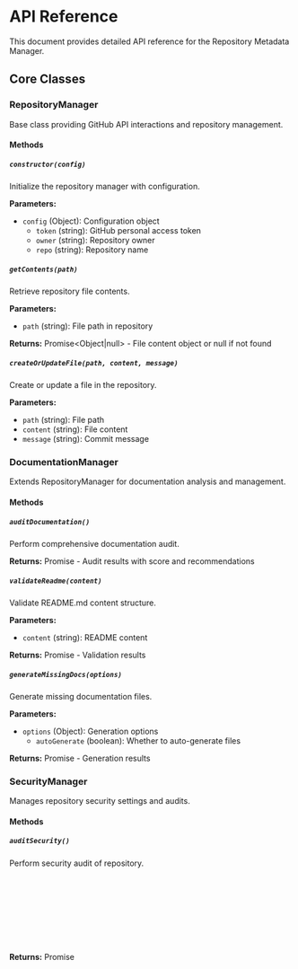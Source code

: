 # API Reference

This document provides detailed API reference for the Repository Metadata Manager.

## Core Classes

### RepositoryManager

Base class providing GitHub API interactions and repository management.

#### Methods

##### `constructor(config)`

Initialize the repository manager with configuration.

**Parameters:**

- `config` (Object): Configuration object
    - `token` (string): GitHub personal access token
    - `owner` (string): Repository owner
    - `repo` (string): Repository name

##### `getContents(path)`

Retrieve repository file contents.

**Parameters:**

- `path` (string): File path in repository

**Returns:** Promise<Object|null> - File content object or null if not found

##### `createOrUpdateFile(path, content, message)`

Create or update a file in the repository.

**Parameters:**

- `path` (string): File path
- `content` (string): File content
- `message` (string): Commit message

### DocumentationManager

Extends RepositoryManager for documentation analysis and management.

#### Methods

##### `auditDocumentation()`

Perform comprehensive documentation audit.

**Returns:** Promise<Object> - Audit results with score and recommendations

##### `validateReadme(content)`

Validate README.md content structure.

**Parameters:**

- `content` (string): README content

**Returns:** Promise<Object> - Validation results

##### `generateMissingDocs(options)`

Generate missing documentation files.

**Parameters:**

- `options` (Object): Generation options
    - `autoGenerate` (boolean): Whether to auto-generate files

**Returns:** Promise<Object> - Generation results

### SecurityManager

Manages repository security settings and audits.

#### Methods

##### `auditSecurity()`

Perform security audit of repository.

**Returns:** Promise<Object> - Security audit results

##### `enableVulnerabilityAlerts()`

Enable vulnerability alerts for the repository.

**Returns:** Promise<boolean> - Success status

### BranchProtectionManager

Manages branch protection rules.

#### Methods

##### `auditBranchProtection()`

Audit current branch protection settings.

**Returns:** Promise<Object> - Branch protection audit results

##### `applyProtectionRules(branch, rules)`

Apply protection rules to a branch.

**Parameters:**

- `branch` (string): Branch name
- `rules` (Object): Protection rules configuration

### CICDManager

Manages CI/CD workflows and configurations.

#### Methods

##### `auditCICD()`

Audit CI/CD pipeline configuration.

**Returns:** Promise<Object> - CI/CD audit results

##### `generateWorkflowTemplate(type)`

Generate workflow template.

**Parameters:**

- `type` (string): Workflow type ('node', 'python', 'docker', etc.)

**Returns:** string - Workflow YAML content

### HealthScoreManager

Calculates overall repository health scores.

#### Methods

##### `calculateHealthScore()`

Calculate comprehensive repository health score.

**Returns:** Promise<Object> - Health score breakdown

##### `generateHealthReport()`

Generate detailed health report.

**Returns:** Promise<Object> - Detailed health report

## Configuration

### Basic Configuration

```javascript
const config = {
    organizationTag: 'myorg',
    packagePath: './package.json',
    repositoryType: 'auto-detect',
    customTopics: {
        api: ['api', 'backend', 'server'],
        frontend: ['frontend', 'ui', 'web'],
    },
    organizationName: 'My Organization',
    descriptionTemplate: '{description} - {organizationName} project',
};
```

### Advanced Configuration

```javascript
const advancedConfig = {
    // Basic settings
    organizationTag: 'myorg',

    // Repository settings
    repositoryType: 'library', // or "application", "api", "cli-tool"

    // Topic management
    customTopics: {
        category: ['topic1', 'topic2'],
    },

    // Security settings
    security: {
        enableVulnerabilityAlerts: true,
        enableDependabot: true,
        requireStatusChecks: true,
    },

    // Branch protection
    branchProtection: {
        main: {
            requirePullRequest: true,
            requireApprovals: 2,
            requireStatusChecks: true,
            enforceAdmins: false,
        },
    },

    // Documentation requirements
    documentation: {
        requireReadme: true,
        requireChangelog: true,
        requireContributing: true,
        requireCodeOfConduct: true,
        requireLicense: true,
    },
};
```

## Error Handling

All API methods return Promises and should be wrapped in try-catch blocks:

```javascript
try {
    const manager = new DocumentationManager(config);
    const audit = await manager.auditDocumentation();
    console.log('Audit results:', audit);
} catch (error) {
    console.error('Error during audit:', error.message);
}
```

## Examples

### Basic Usage

```javascript
const {
    DocumentationManager,
} = require('@alteriom/repository-metadata-manager');

const config = {
    token: process.env.GITHUB_TOKEN,
    owner: 'myorg',
    repo: 'myrepo',
};

async function auditDocs() {
    const manager = new DocumentationManager(config);
    const results = await manager.auditDocumentation();

    console.log(`Documentation Score: ${results.score}/100`);

    if (results.recommendations.length > 0) {
        console.log('Recommendations:');
        results.recommendations.forEach((rec) => console.log(`- ${rec}`));
    }
}

auditDocs().catch(console.error);
```

### Comprehensive Health Check

```javascript
const { HealthScoreManager } = require('@alteriom/repository-metadata-manager');

async function healthCheck() {
    const manager = new HealthScoreManager(config);
    const health = await manager.calculateHealthScore();

    console.log(`Overall Health: ${health.overall}/100`);
    console.log(`Documentation: ${health.documentation}/100`);
    console.log(`Security: ${health.security}/100`);
    console.log(`CI/CD: ${health.cicd}/100`);
}
```

## CLI Integration

The package includes CLI commands that utilize these APIs:

```bash
# Documentation audit
repo-health docs --audit

# Security audit
repo-health security --audit

# Comprehensive health check
repo-health health

# Interactive mode
repo-health interactive
```

For more CLI documentation, see the [CLI Guide](../guides/CLI.md).
